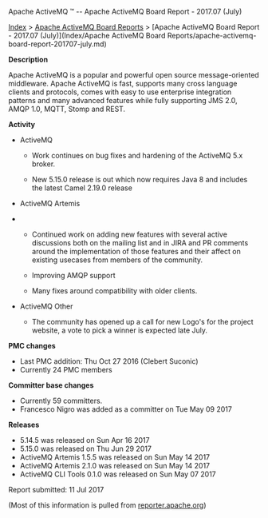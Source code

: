 Apache ActiveMQ ™ -- Apache ActiveMQ Board Report - 2017.07 (July) 

[Index](index.html) > [Apache ActiveMQ Board Reports](apache-activemq-Developers/board-reports.md) > [Apache ActiveMQ Board Report - 2017.07 (July)](Index/Apache ActiveMQ Board Reports/apache-activemq-board-report-201707-july.md)


**Description**

Apache ActiveMQ is a popular and powerful open source message-oriented middleware. Apache ActiveMQ is fast, supports many cross language clients and protocols, comes with easy to use enterprise integration patterns and many advanced features while fully supporting JMS 2.0, AMQP 1.0, MQTT, Stomp and REST.

**Activity**

*   ActiveMQ
    
    *   Work continues on bug fixes and hardening of the ActiveMQ 5.x broker.  
        
    *   New 5.15.0 release is out which now requires Java 8 and includes the latest Camel 2.19.0 release
    
      
    
*   ActiveMQ Artemis

*   *   Continued work on adding new features with several active discussions both on the mailing list and in JIRA and PR comments around the implementation of those features and their affect on existing usecases from members of the community.  
        
    *   Improving AMQP support
    *   Many fixes around compatibility with older clients.

*   ActiveMQ Other
    *   The community has opened up a call for new Logo's for the project website, a vote to pick a winner is expected late July.  
        

**PMC changes**

*   Last PMC addition: Thu Oct 27 2016 (Clebert Suconic)
*   Currently 24 PMC members

**Committer base changes**

*   Currently 59 committers. 
*   Francesco Nigro was added as a committer on Tue May 09 2017 

**Releases**

*   5.14.5 was released on Sun Apr 16 2017
*   5.15.0 was released on Thu Jun 29 2017
*   ActiveMQ Artemis 1.5.5 was released on Sun May 14 2017
*   ActiveMQ Artemis 2.1.0 was released on Sun May 14 2017
*   ActiveMQ CLI Tools 0.1.0 was released on Sun May 07 2017

Report submitted: 11 Jul 2017

(Most of this information is pulled from [reporter.apache.org](https://reporter.apache.org/))

